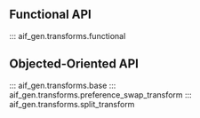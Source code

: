 ## Functional API

::: aif_gen.transforms.functional

## Objected-Oriented API

::: aif_gen.transforms.base
::: aif_gen.transforms.preference_swap_transform
::: aif_gen.transforms.split_transform
